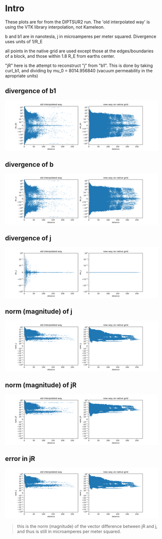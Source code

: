 # Intro

These plots are for from the DIPTSUR2 run.
The 'old interpolated way' is using the VTK library interpolation, not Kameleon.

b and b1 are in nanotesla, j in microamperes per meter squared. Divergence uses units of 1/R_E

all points in the native grid are used except those at the edges/boundaries of a block,
and those within 1.8 R_E from earths center.

"jR" here is the attempt to reconstruct "j" from "b1". This is done by 
taking curl_b1, and dividing by mu_0 = 8014.956840
(vacuum permeability in the apropriate units)

## divergence of b1

![](div_b1.png)

## divergence of b

![](div_b.png)

## divergence of j

![](div_j.png)

## norm (magnitude) of j

![](norm_j.png)

## norm (magnitude) of jR

![](norm_jR.png)

## error in jR

![](norm_j.png)

> this is the norm (magnitude) of the vector difference between jR and j,
> and thus is still in microamperes per meter squared.
